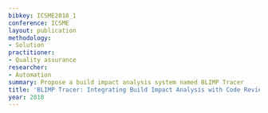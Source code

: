 ```yaml
---
bibkey: ICSME2018_1
conference: ICSME
layout: publication
methodology:
- Solution
practitioner:
- Quality assurance
researcher:
- Automation
summary: Propose a build impact analysis system named BLIMP Tracer
title: 'BLIMP Tracer: Integrating Build Impact Analysis with Code Review'
year: 2018
---
```

